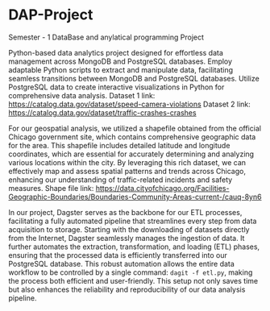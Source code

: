 # DAP-Project
Semester - 1 DataBase and anylatical programming Project

Python-based data analytics project designed for effortless data management across MongoDB and PostgreSQL databases. 
Employ adaptable Python scripts to extract and manipulate data, facilitating seamless transitions between MongoDB and PostgreSQL databases. 
Utilize PostgreSQL data to create interactive visualizations in Python for comprehensive data analysis.
Dataset 1 link: https://catalog.data.gov/dataset/speed-camera-violations
Dataset 2 link: https://catalog.data.gov/dataset/traffic-crashes-crashes

For our geospatial analysis, we utilized a shapefile obtained from the official Chicago government site, which contains comprehensive geographic data for the area. This shapefile includes detailed latitude and longitude coordinates, which are essential for accurately determining and analyzing various locations within the city. By leveraging this rich dataset, we can effectively map and assess spatial patterns and trends across Chicago, enhancing our understanding of traffic-related incidents and safety measures.
Shape file link: https://data.cityofchicago.org/Facilities-Geographic-Boundaries/Boundaries-Community-Areas-current-/cauq-8yn6

In our project, Dagster serves as the backbone for our ETL processes, facilitating a fully automated pipeline that streamlines every step from data acquisition to storage. Starting with the downloading of datasets directly from the Internet, Dagster seamlessly manages the ingestion of data. It further automates the extraction, transformation, and loading (ETL) phases, ensuring that the processed data is efficiently transferred into our PostgreSQL database. This robust automation allows the entire data workflow to be controlled by a single command: `dagit -f etl.py`, making the process both efficient and user-friendly. This setup not only saves time but also enhances the reliability and reproducibility of our data analysis pipeline.
